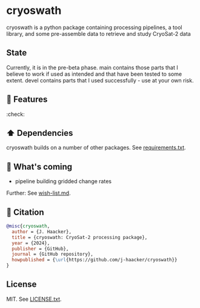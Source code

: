 # cryoswath

cryoswath is a python package containing processing pipelines, a tool library, and some pre-assemble data to retrieve and study CryoSat-2 data

## State

Currently, it is in the pre-beta phase. main contains those parts that I believe to work if used as intended and that have been tested to some extent. devel contains parts that I used successfully - use at your own risk.

## 🚀 Features

:check: 

## ⬆️ Dependencies

cryoswath builds on a number of other packages. See [requirements.txt](https://github.com/j-haacker/cryoswath/main/requirements.txt).

## 🎯 What's coming

- pipeline building gridded change rates

Further: See [wish-list.md](https://github.com/j-haacker/cryoswath/main/wish-list.md).

## 📃 Citation

```bibtex
@misc{cryoswath,
  author = {J. Haacker},
  title = {cryoswath: CryoSat-2 processing package},
  year = {2024},
  publisher = {GitHub},
  journal = {GitHub repository},
  howpublished = {\url{https://github.com/j-haacker/cryoswath}}
}
```

## License

MIT. See [LICENSE.txt](https://github.com/j-haacker/cryoswath/main/LICENSE.txt).
